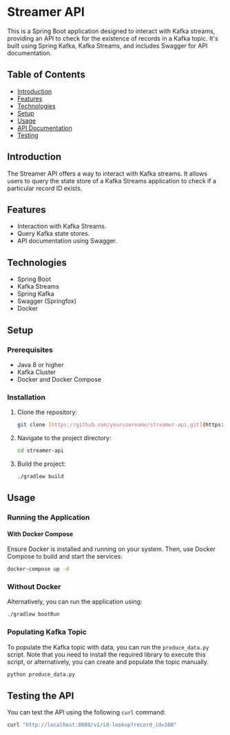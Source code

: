 # Streamer API

This is a Spring Boot application designed to interact with Kafka streams, providing an API to check for the existence of records in a Kafka topic. It's built using Spring Kafka, Kafka Streams, and includes Swagger for API documentation.

## Table of Contents

- [Introduction](#introduction)
- [Features](#features)
- [Technologies](#technologies)
- [Setup](#setup)
- [Usage](#usage)
- [API Documentation](#api-documentation)
- [Testing](#testing)


## Introduction

The Streamer API offers a way to interact with Kafka streams. It allows users to query the state store of a Kafka Streams application to check if a particular record ID exists.

## Features

- Interaction with Kafka Streams.
- Query Kafka state stores.
- API documentation using Swagger.

## Technologies

- Spring Boot
- Kafka Streams
- Spring Kafka
- Swagger (Springfox)
- Docker

## Setup

### Prerequisites

- Java 8 or higher
- Kafka Cluster
- Docker and Docker Compose

### Installation

1. Clone the repository:
    ```bash
    git clone [https://github.com/yourusername/streamer-api.git](https://github.com/sarkissian001/streamer_api.git)
    ```

2. Navigate to the project directory:
    ```bash
    cd streamer-api
    ```

3. Build the project:
    ```bash
    ./gradlew build
    ```

## Usage

### Running the Application

#### With Docker Compose

Ensure Docker is installed and running on your system. Then, use Docker Compose to build and start the services:

```bash
docker-compose up -d
```

### Without Docker

Alternatively, you can run the application using:

```bash
./gradlew bootRun
```

### Populating Kafka Topic

To populate the Kafka topic with data, you can run the `produce_data.py` script. Note that you need to install the required library to execute this script, or alternatively, you can create and populate the topic manually.

```bash
python produce_data.py
```

## Testing the API

You can test the API using the following `curl` command:

```bash
curl "http://localhost:8080/v1/id-lookup?record_id=100"
```

